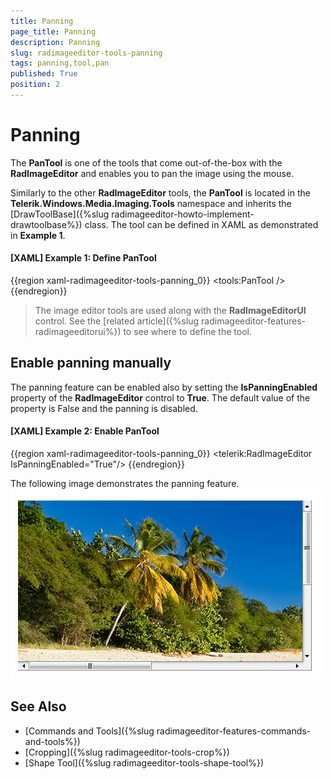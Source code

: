 ```yaml
---
title: Panning
page_title: Panning
description: Panning
slug: radimageeditor-tools-panning
tags: panning,tool,pan
published: True
position: 2
---
```


# Panning

The __PanTool__ is one of the tools that come out-of-the-box with the __RadImageEditor__ and enables you to pan the image using the mouse. 

Similarly to the other __RadImageEditor__ tools, the __PanTool__ is located in the __Telerik.Windows.Media.Imaging.Tools__ namespace and inherits the [DrawToolBase]({%slug radimageeditor-howto-implement-drawtoolbase%}) class. The tool can be defined in XAML as demonstrated in __Example 1__.

#### __[XAML] Example 1: Define PanTool__  
{{region xaml-radimageeditor-tools-panning_0}}
	<tools:PanTool />
{{endregion}}

> The image editor tools are used along with the __RadImageEditorUI__ control. See the [related article]({%slug radimageeditor-features-radimageeditorui%}) to see where to define the tool.

## Enable panning manually

The panning feature can be enabled also by setting the __IsPanningEnabled__ property of the __RadImageEditor__ control to __True__. The default value of the property is False and the panning is disabled.

#### __[XAML] Example 2: Enable PanTool__  
{{region xaml-radimageeditor-tools-panning_0}}
	<telerik:RadImageEditor IsPanningEnabled="True"/>
{{endregion}}

The following image demonstrates the panning feature.  
![](images/radimageeditor-tool-panning-0.gif)

## See Also  
* [Commands and Tools]({%slug radimageeditor-features-commands-and-tools%})
* [Cropping]({%slug radimageeditor-tools-crop%})
* [Shape Tool]({%slug radimageeditor-tools-shape-tool%})
